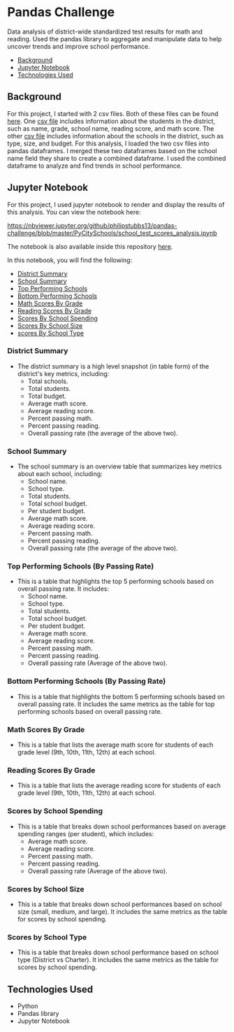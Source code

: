 # Pandas Challenge

Data analysis of district-wide standardized test results for math and reading. Used the pandas library to aggregate and manipulate data to help uncover trends and improve school performance.

* [Background](#background)
* [Jupyter Notebook](#nb)
* [Technologies Used](#technologies)

##  <a name="background"></a>Background

For this project, I started with 2 csv files. Both of these files can be found [here](./PyCitySchools/Resources). One [csv file](./PyCitySchools/Resources/students_complete.csv) includes information about the students in the district, such as name, grade, school name, reading score, and math score. The other [csv file](./PyCitySchools/Resources/schools_complete.csv) includes information about the schools in the district, such as type, size, and budget. For this analysis, I loaded the two csv files into pandas dataframes. I merged these two dataframes based on the school name field they share to create a combined dataframe. I used the combined dataframe to analyze and find trends in school performance.

##  <a name="nb"></a>Jupyter Notebook

For this project, I used jupyter notebook to render and display the results of this analysis. You can view the notebook here:

<https://nbviewer.jupyter.org/github/philipstubbs13/pandas-challenge/blob/master/PyCitySchools/school_test_scores_analysis.ipynb>

The notebook is also available inside this repository [here](./PyCitySchools/school_test_scores_analysis.ipynb).

In this notebook, you will find the following:

* [District Summary](#district_summary)
* [School Summary](#school_summary)
* [Top Performing Schools](#top_performing_schools)
* [Bottom Performing Schools](#bottom_performing_schools)
* [Math Scores By Grade](#math_scores_by_grade)
* [Reading Scores By Grade](#reading_scores_by_grade)
* [Scores By School Spending](#scores_by_school_spending)
* [Scores By School Size](#scores_by_school_size)
* [scores By School Type](#scores_by_school_type)

### <a name="district_summary"></a>District Summary

* The district summary is a high level snapshot (in table form) of the district's key metrics, including:
  * Total schools.
  * Total students.
  * Total budget.
  * Average math score.
  * Average reading score.
  * Percent passing math.
  * Percent passing reading.
  * Overall passing rate (the average of the above two).

### <a name="school_summary"></a>School Summary

* The school summary is an overview table that summarizes key metrics about each school, including:
  * School name.
  * School type.
  * Total students.
  * Total school budget.
  * Per student budget.
  * Average math score.
  * Average reading score.
  * Percent passing math.
  * Percent passing reading.
  * Overall passing rate (the average of the above two).

### <a name="top_performing_schools"></a>Top Performing Schools (By Passing Rate)

* This is a table that highlights the top 5 performing schools based on overall passing rate. It includes:
  * School name.
  * School type.
  * Total students.
  * Total school budget.
  * Per student budget.
  * Average math score.
  * Average reading score.
  * Percent passing math.
  * Percent passing reading.
  * Overall passing rate (Average of the above two).

### <a name="bottom_performing_schools"></a>Bottom Performing Schools (By Passing Rate)

* This is a table that highlights the bottom 5 performing schools based on overall passing rate. It includes the same metrics as the table for top performing schools based on overall passing rate.

### <a name="math_scores_by_grade"></a>Math Scores By Grade

* This is a table that lists the average math score for students of each grade level (9th, 10th, 11th, 12th) at each school.

### <a name="reading_scores_by_grade"></a>Reading Scores By Grade

* This is a table that lists the average reading score for students of each grade level (9th, 10th, 11th, 12th) at each school.

### <a name="scores_by_school_spending"></a>Scores by School Spending

* This is a table that breaks down school performances based on average spending ranges (per student), which includes:
  * Average math score.
  * Average reading score.
  * Percent passing math.
  * Percent passing reading.
  * Overall passing rate (Average of the above two).

### <a name="scores_by_school_size"></a>Scores by School Size

* This is a table that breaks down school performances based on school size (small, medium, and large). It includes the same metrics as the table for scores by school spending.

### <a name="scores_by_school_type"></a>Scores by School Type

* This is a table that breaks down school performance based on school type (District vs Charter). It includes the same metrics as the table for scores by school spending.

##  <a name="technologies"></a>Technologies Used

* Python
* Pandas library
* Jupyter Notebook